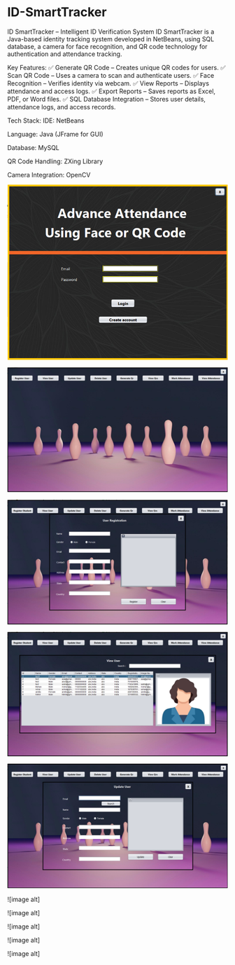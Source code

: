 # ID-SmartTracker

ID SmartTracker – Intelligent ID Verification System
ID SmartTracker is a Java-based identity tracking system developed in NetBeans, using SQL database, a camera for face recognition, and QR code technology for authentication and attendance tracking.

Key Features:
✅ Generate QR Code – Creates unique QR codes for users.
✅ Scan QR Code – Uses a camera to scan and authenticate users.
✅ Face Recognition – Verifies identity via webcam.
✅ View Reports – Displays attendance and access logs.
✅ Export Reports – Saves reports as Excel, PDF, or Word files.
✅ SQL Database Integration – Stores user details, attendance logs, and access records.

Tech Stack:
IDE: NetBeans

Language: Java (JFrame for GUI)

Database: MySQL

QR Code Handling: ZXing Library

Camera Integration: OpenCV

![image alt](https://github.com/source-Wizard/ID-SmartTracker/blob/7122aa153cea9448f34e2ec5e11bffa97eaf8cd1/Screenshot%202025-03-01%20191436.png)

![image alt](https://github.com/source-Wizard/ID-SmartTracker/blob/d58761f8ac4e5d6d5ee7ffbc55becaff7db62ad8/Screenshot%202025-03-01%20192542.png)

![image alt](https://github.com/source-Wizard/ID-SmartTracker/blob/1fc2c50750c74a56e6a2dc61d40326369bed22d6/Screenshot%202025-03-01%20193228.png)

![image alt](https://github.com/source-Wizard/ID-SmartTracker/blob/15c135709b806bc2daeba492ecfe80277c979ecc/Screenshot%202025-03-01%20221800.png)

![image alt](https://github.com/source-Wizard/ID-SmartTracker/blob/e09ba679ac15e64eb85593b53eafec962973f2c0/Screenshot%202025-03-01%20222633.png)

![image alt]

![image alt]

![image alt]

![image alt]

![image alt]
